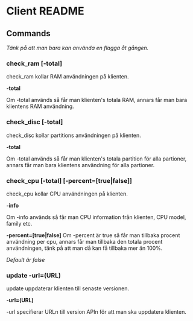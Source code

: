 # Client README

## Commands
*Tänk på att man bara kan använda en flagga åt gången.*

### check_ram [-total]
check_ram kollar RAM användningen på klienten.

**-total**

Om -total används så får man klienten's totala RAM, annars får man bara klientens RAM användning.

### check_disc [-total]
check_disc kollar partitions användningen på klienten.

**-total**

Om -total används så får man klienten's totala partition för alla partioner, annars får man bara klientens användning för alla partioner.

### check_cpu [-total] [-percent=[true|false]]
check_cpu kollar CPU användningen på klienten.

**-info**

Om -info används så får man CPU information från klienten, CPU model, family etc.

**-percent=[true|false]**
Om -percent är true så får man tillbaka procent användning per cpu, annars får man tillbaka den totala procent användningen, tänk på att man då kan få tillbaka mer än 100%.

*Default är false*

### update -url=(URL)
update uppdaterar klienten till senaste versionen.

**-url=(URL)**

-url specifierar URLn till version APIn för att man ska uppdatera klienten.